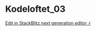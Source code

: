 # Kodeloftet_03

[Edit in StackBlitz next generation editor ⚡️](https://stackblitz.com/~/github.com/sharmababita/Kodeloftet_03)